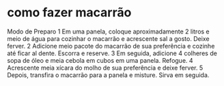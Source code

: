 <!DOCTYPE html>
<head>
<h1>como fazer macarrão</h1>
<p>Modo de Preparo
    1
    Em uma panela, coloque aproximadamente 2 litros e meio de água para cozinhar o macarrão e acrescente sal a gosto. Deixe ferver.
    2
    Adicione meio pacote do macarrão de sua preferência e cozinhe até ficar al dente. Escorra e reserve.
    3
    Em seguida, adicione 4 colheres de sopa de óleo e meia cebola em cubos em uma panela. Refogue.
    4
    Acrescente meia xícara do molho de sua preferência e deixe ferver.
    5
    Depois, transfira o macarrão para a panela e misture. Sirva em seguida.
    </p>
    </head>
